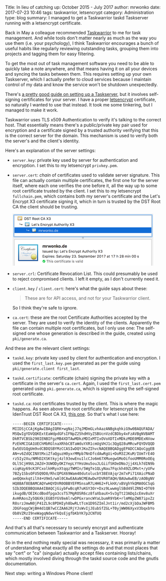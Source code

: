 Title: In lieu of catching up: October 2015 - July 2017
author: mrwonko
date: 2017-07-23 10:46
tags: taskwarrior, letsencrypt
category: Administration
type: blog
summary: I managed to get a Taskwarrior taskd Taskserver running with a letsencrypt certificate.

Back in May a colleague recommended [Taskwarrior](https://taskwarrior.org) to me for task management. And while tools don't matter nearly as much as the way you use them (i.e. your psychology), I think Taskwarrior encourages a bunch of useful habits like regularly reviewing outstanding tasks, grouping them into projects and tagging them for easy filtering.

To get the most out of task management software you need to be able to quickly take a note anywhere, and that means having it on all your devices and syncing the tasks between them. This requires setting up your own Taskserver, which I actually prefer to cloud services because I maintain control of my data and know the service won't be shutdown unexpectedly.

There's [a pretty good guide on setting up a Taskserver](https://git.tasktools.org/ST/guides/raw/master/taskserver-setup/taskserver-setup.pdf), but it involves self-signing certificates for your server. I have a proper [letsencrypt](https://letsencrypt.org/) certificate, so naturally I wanted to use that instead. It took me some tinkering, but I managed to make it work.

Taskwarrior uses TLS x509 Authentication to verify it's talking to the correct host. That essentially means there's a public/private key pair used for encryption and a certificate signed by a trusted authority verifying that this is the correct server for the domain. This mechanism is used to verify both the server's and the client's identity.

Here's an explanation of the server settings:

- `server.key`: private key used by server for authentication and encryption. I set this to my letsencrypt `privkey.pem`.
- `server.cert`: *chain* of certificates used to validate server signature. This file can actually contain multiple certificates, the first one for the server itself, where each one verifies the one before it, all the way up to some root certificate trusted by the client. I set this to my letsencrypt `fullchain.pem`, which contains both my server's certificate and the Let's Encrypt X3 certificate signing it, which in turn is trusted by the DST Root CA the client should be trusting.

    ![screenshot of the certificate chain as displayed in my browser](07-23-certchain.png)
- `server.crl`: Certificate Revocation List. This could presumably be used to reject compromised clients. I left it empty, as I don't currently need it.
- `client.key` / `client.cert`: here's what the guide says about these:

    > These are for API access, and not for your Taskwarrior client.

    So I think they're safe to ignore.

- `ca.cert`: these are the root Certificate Authorities accepted by the server. They are used to verify the identity of the clients. Apparently the file can contain multiple root certificates, but I only use one: The self-signed one whose generation is described in the guide, created using `pki/generate.ca`.

And these are the relevant client settings:

- `taskd.key`: private key used by client for authentication and encryption. I used the `first_last.key.pem` generated as per the guide using `pki/generate.client first_last`.
- `taskd.certificate`: certificate (chain) signing the private key with a certificate in the server's `ca.cert`. Again, I used the `first_last.cert.pem` generated using `pki.generate.ca`, which is signed using the self-signed root certificate.
- `taskd.ca`: root certificates trusted by the client. This is where the magic happens. As seen above the root certificate for letsencrypt is the IdenTrust DST Root CA X3, [this one](https://www.identrust.com/certificates/trustid/root-download-x3.html). So that's what I use here:

      -----BEGIN CERTIFICATE-----
      MIIDSjCCAjKgAwIBAgIQRK+wgNajJ7qJMDmGLvhAazANBgkqhkiG9w0BAQUFADA/
      MSQwIgYDVQQKExtEaWdpdGFsIFNpZ25hdHVyZSBUcnVzdCBDby4xFzAVBgNVBAMT
      DkRTVCBSb290IENBIFgzMB4XDTAwMDkzMDIxMTIxOVoXDTIxMDkzMDE0MDExNVow
      PzEkMCIGA1UEChMbRGlnaXRhbCBTaWduYXR1cmUgVHJ1c3QgQ28uMRcwFQYDVQQD
      Ew5EU1QgUm9vdCBDQSBYMzCCASIwDQYJKoZIhvcNAQEBBQADggEPADCCAQoCggEB
      AN+v6ZdQCINXtMxiZfaQguzH0yxrMMpb7NnDfcdAwRgUi+DoM3ZJKuM/IUmTrE4O
      rz5Iy2Xu/NMhD2XSKtkyj4zl93ewEnu1lcCJo6m67XMuegwGMoOifooUMM0RoOEq
      OLl5CjH9UL2AZd+3UWODyOKIYepLYYHsUmu5ouJLGiifSKOeDNoJjj4XLh7dIN9b
      xiqKqy69cK3FCxolkHRyxXtqqzTWMIn/5WgTe1QLyNau7Fqckh49ZLOMxt+/yUFw
      7BZy1SbsOFU5Q9D8/RhcQPGX69Wam40dutolucbY38EVAjqr2m7xPi71XAicPNaD
      aeQQmxkqtilX4+U9m5/wAl0CAwEAAaNCMEAwDwYDVR0TAQH/BAUwAwEB/zAOBgNV
      HQ8BAf8EBAMCAQYwHQYDVR0OBBYEFMSnsaR7LHH62+FLkHX/xBVghYkQMA0GCSqG
      SIb3DQEBBQUAA4IBAQCjGiybFwBcqR7uKGY3Or+Dxz9LwwmglSBd49lZRNI+DT69
      ikugdB/OEIKcdBodfpga3csTS7MgROSR6cz8faXbauX+5v3gTt23ADq1cEmv8uXr
      AvHRAosZy5Q6XkjEGB5YGV8eAlrwDPGxrancWYaLbumR9YbK+rlmM6pZW87ipxZz
      R8srzJmwN0jP41ZL9c8PDHIyh8bwRLtTcm1D9SZImlJnt1ir/md2cXjbDaJWFBM5
      JDGFoqgCWjBH4d1QB7wCCZAA62RjYJsWvIjJEubSfZGL+T0yjWW06XyxV3bqxbYo
      Ob8VZRzI9neWagqNdwvYkQsEjgfbKbYK7p2CNTUQ
      -----END CERTIFICATE-----

And that's all that's necessary to securely encrypt and authenticate communication between Taskwarrior and a Taskserver. Hooray!

So in the end nothing really special was necessary, it was primarily a matter of understanding what exactly all the settings do and that most places that say "cert" or "ca" (singular) actually accept files containing lists/chains, which mostly involved diving through the taskd source code and the gnutls documentation.

Next step: writing a Windows Phone client!
